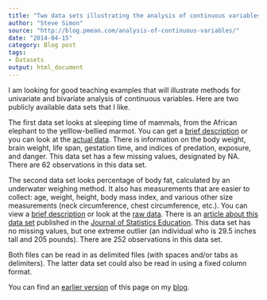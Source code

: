 ```yaml
---
title: "Two data sets illustrating the analysis of continuous variables"
author: "Steve Simon"
source: "http://blog.pmean.com/analysis-of-continuous-variables/"
date: "2014-04-15"
category: Blog post
tags:
- Datasets
output: html_document
---
```


I am looking for good teaching examples that will illustrate methods for
univariate and bivariate analysis of continuous variables. Here are two
publicly available data sets that I like.

<!---More--->

The first data set looks at sleeping time of mammals, from the African
elephant to the yelllow-bellied marmot. You can get a [brief
description](http://www.statsci.org/data/general/sleep.html) or you can
look at the [actual
data](http://www.statsci.org/data/general/sleep.txt). There is
information on the body weight, brain weight, life span, gestation time,
and indices of predation, exposure, and danger. This data set has a few
missing values, designated by NA. There are 62 observations in this data
set.

The second data set looks percentage of body fat, calculated by an
underwater weighing method. It also has measurements that are easier to
collect: age, weight, height, body mass index, and various other size
measurements (neck circumference, chest circumference, etc.). You can
view a [brief
description](http://www.amstat.org/publications/jse/datasets/fat.txt) or
look at the [raw
data](http://www.amstat.org/publications/jse/datasets/fat.dat.txt).
There is an [article about this data
set](http://www.amstat.org/publications/jse/v4n1/datasets.johnson.html)
published in the [Journal of Statistics
Education](http://www.amstat.org/publications/jse/). This data set has
no missing values, but one extreme outlier (an individual who is 29.5
inches tall and 205 pounds). There are 252 observations in this data
set.

Both files can be read in as delimited files (with spaces and/or tabs as
delimiters). The latter data set could also be read in using a fixed
column format.

You can find an [earlier version][sim1] of this page on my [blog][sim2].

[sim1]: http://blog.pmean.com/analysis-of-continuous-variables/
[sim2]: http://blog.pmean.com
